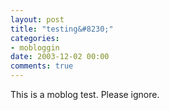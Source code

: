 ```yaml
---
layout: post
title: "testing&#8230;"
categories:
- mobloggin
date: 2003-12-02 00:00
comments: true
---
```


<p>This is a moblog test. Please ignore.
</p>


